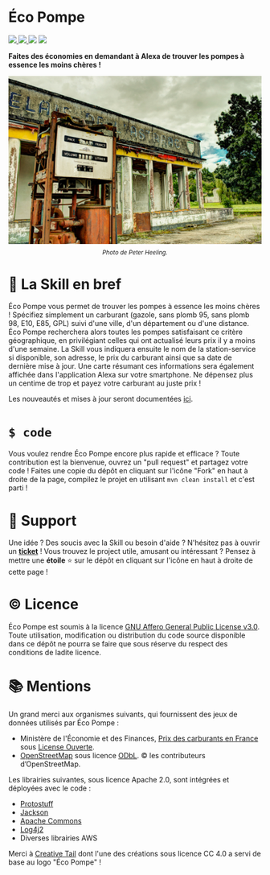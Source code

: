 # Éco Pompe
<a href="https://github.com/PyvesB/alexa-eco-pompe/releases">
<img src ="https://img.shields.io/github/release/PyvesB/alexa-eco-pompe.svg?label=version" />
</a>
<a href="https://github.com/PyvesB/alexa-eco-pompe/issues">
<img src ="https://img.shields.io/github/issues/PyvesB/alexa-eco-pompe.svg?label=tickets%20ouverts" />
</a>
<img src ="https://img.shields.io/travis/com/PyvesB/alexa-eco-pompe.svg?label=%C3%A9tat%20des%20tests" />
<a href="https://github.com/PyvesB/alexa-eco-pompe/blob/master/LICENSE.md">
<img src ="https://img.shields.io/github/license/PyvesB/alexa-eco-pompe.svg?label=licence" />
</a>
<br/>

**Faites des économies en demandant à Alexa de trouver les pompes à essence les moins chères !**

<p align="center">
<img src ="https://github.com/PyvesB/alexa-eco-pompe/blob/master/images/banner.jpg?raw=true"/>
<br/>
<i><sub>Photo de Peter Heeling.</sub></i>
</p>

# :speech_balloon: La Skill en bref

Éco Pompe vous permet de trouver les pompes à essence les moins chères ! Spécifiez simplement un carburant (gazole, sans plomb 95, sans plomb 98, E10, E85, GPL) suivi d'une ville, d'un département ou d'une distance. Éco Pompe recherchera alors toutes les pompes satisfaisant ce critère géographique, en privilégiant celles qui ont actualisé leurs prix il y a moins d'une semaine. La Skill vous indiquera ensuite le nom de la station-service si disponible, son adresse, le prix du carburant ainsi que sa date de dernière mise à jour. Une carte résumant ces informations sera également affichée dans l'application Alexa sur votre smartphone. Ne dépensez plus un centime de trop et payez votre carburant au juste prix !

Les nouveautés et mises à jour seront documentées [ici](https://github.com/PyvesB/alexa-eco-pompe/releases).

# `$ code`

Vous voulez rendre Éco Pompe encore plus rapide et efficace ? Toute contribution est la bienvenue, ouvrez un "pull request" et partagez votre code ! Faites une copie du dépôt en cliquant sur l'icône "Fork" en haut à droite de la page, compilez le projet en utilisant `mvn clean install` et c'est parti !

# :e-mail: Support

Une idée ? Des soucis avec la Skill ou besoin d'aide ? N'hésitez pas à ouvrir un [**ticket**](https://github.com/PyvesB/alexa-eco-pompe/issues) ! Vous trouvez le project utile, amusant ou intéressant ? Pensez à mettre une **étoile** :star: sur le dépôt en cliquant sur l'icône en haut à droite de cette page !

# :copyright: Licence

Éco Pompe est soumis à la licence [GNU Affero General Public License v3.0](https://github.com/PyvesB/alexa-eco-pompe/blob/master/LICENSE.md). Toute utilisation, modification ou distribution du code source disponible dans ce dépôt ne pourra se faire que sous réserve du respect des conditions de ladite licence.

# :books: Mentions

Un grand merci aux organismes suivants, qui fournissent des jeux de données utilisés par Éco Pompe :
- Ministère de l'Économie et des Finances, [Prix des carburants en France](https://www.data.gouv.fr/fr/datasets/prix-des-carburants-en-france) sous [License Ouverte](https://www.etalab.gouv.fr/wp-content/uploads/2017/04/ETALAB-Licence-Ouverte-v2.0.pdf).
- [OpenStreetMap](https://www.openstreetmap.org) sous licence [ODbL](https://opendatacommons.org/licences/odbl/1.0/). © les contributeurs d’OpenStreetMap.

Les librairies suivantes, sous licence Apache 2.0, sont intégrées et déployées avec le code :
- [Protostuff](https://github.com/protostuff/protostuff)
- [Jackson](https://github.com/FasterXML/jackson)
- [Apache Commons](https://commons.apache.org/)
- [Log4j2](https://logging.apache.org/log4j/2.x/)
- Diverses librairies AWS

Merci à [Creative Tail](https://www.creativetail.com/) dont l'une des créations sous licence CC 4.0 a servi de base au logo "Éco Pompe" !
